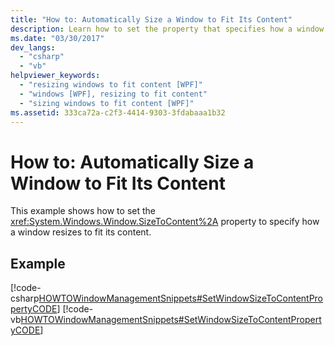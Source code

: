 ```yaml
---
title: "How to: Automatically Size a Window to Fit Its Content"
description: Learn how to set the property that specifies how a window resizes to fit its content in Windows Presentation Foundation (WPF).
ms.date: "03/30/2017"
dev_langs: 
  - "csharp"
  - "vb"
helpviewer_keywords: 
  - "resizing windows to fit content [WPF]"
  - "windows [WPF], resizing to fit content"
  - "sizing windows to fit content [WPF]"
ms.assetid: 333ca72a-c2f3-4414-9303-3fdabaaa1b32
---
```

# How to: Automatically Size a Window to Fit Its Content
This example shows how to set the <xref:System.Windows.Window.SizeToContent%2A> property to specify how a window resizes to fit its content.  
  
## Example  
 [!code-csharp[HOWTOWindowManagementSnippets#SetWindowSizeToContentPropertyCODE](~/samples/snippets/csharp/VS_Snippets_Wpf/HOWTOWindowManagementSnippets/CSharp/MainWindow.xaml.cs#setwindowsizetocontentpropertycode)]
 [!code-vb[HOWTOWindowManagementSnippets#SetWindowSizeToContentPropertyCODE](~/samples/snippets/visualbasic/VS_Snippets_Wpf/HOWTOWindowManagementSnippets/visualbasic/mainwindow.xaml.vb#setwindowsizetocontentpropertycode)]

